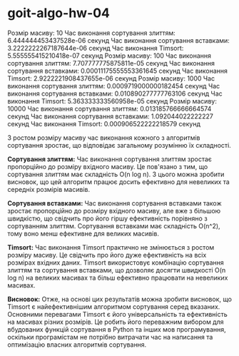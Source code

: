 # goit-algo-hw-04

Розмір масиву: 10
Час виконання сортування злиттям: 6.444444453437528e-06 секунд
Час виконання сортування вставками: 3.2222222267187644e-06 секунд
Час виконання Timsort: 5.555555415210418e-07 секунд
Розмір масиву: 100
Час виконання сортування злиттям: 7.707777775875811e-05 секунд
Час виконання сортування вставками: 0.00011175555553361645 секунд
Час виконання Timsort: 2.9222221908437655e-06 секунд
Розмір масиву: 1000
Час виконання сортування злиттям: 0.0009719000000182454 секунд
Час виконання сортування вставками: 0.010890277777763106 секунд
Час виконання Timsort: 5.363333333560958e-05 секунд
Розмір масиву: 10000
Час виконання сортування злиттям: 0.013185766666664574 секунд
Час виконання сортування вставками: 1.092044022222227 секунд
Час виконання Timsort: 0.000906522222218579 секунд

З ростом розміру масиву час виконання кожного з алгоритмів сортування зростає, що відповідає загальному розумінню їх складності.

**Сортування злиттям:** Час виконання сортування злиттям зростає пропорційно до розміру вхідного масиву. Це пов'язано з тим, що сортування злиттям має складність O(n log n). 
З цього можна зробити висновок, що цей алгоритм працює досить ефективно для невеликих та середніх розмірів масивів.

**Сортування вставками:** Час виконання сортування вставками також зростає пропорційно до розміру вхідного масиву, але вже з більшою швидкістю, що свідчить про його гіршу ефективність порівняно з сортуванням злиттям. Сортування вставками має складність O(n^2), тому воно менш ефективне для великих масивів.

**Timsort:** Час виконання Timsort практично не змінюється з ростом розміру масиву. Це свідчить про його дуже ефективність на всіх розмірах вхідних даних. Timsort використовує комбінацію сортування злиттям та сортування вставками, що дозволяє досягти швидкості O(n log n) на великих масивах та більш ефективно працювати на невеликих масивах.

**Висновок:**
Отже, на основі цих результатів можна зробити висновок, що Timsort є найефективнішим алгоритмом сортування серед вказаних. Основними перевагами Timsort є його універсальність та ефективність на масивах різних розмірів. Це робить його переважним вибором для вбудованих функцій сортування в Python та інших мов програмування, оскільки програмістам не потрібно витрачати час на написання та оптимізацію власних алгоритмів сортування.
